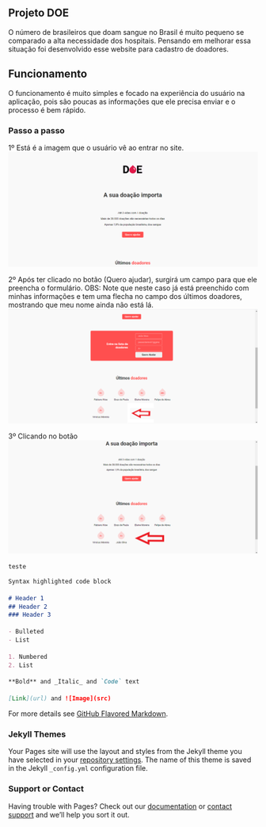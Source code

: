 ## Projeto DOE

O número de brasileiros que doam sangue no Brasil é muito pequeno se comparado a alta necessidade dos hospitais.
Pensando em melhorar essa situação foi desenvolvido esse website para cadastro de doadores. 

## Funcionamento

O funcionamento é muito simples e focado na experiência do usuário na aplicação, pois são poucas as informações que ele precisa enviar e o processo é bem rápido.

### Passo a passo
1º Está é a imagem que o usuário vê ao entrar no site.
![image](https://github.com/JVictor07/Project-DOE/blob/master/FtSiteDOE1.png)

2º Após ter clicado no botão (Quero ajudar), surgirá um campo para que ele preencha o formulário.
OBS: Note que neste caso já está preenchido com minhas informações e tem uma flecha no campo dos últimos doadores, mostrando que meu nome ainda não está lá.
![image](https://github.com/JVictor07/Project-DOE/blob/master/FtSiteDOE2.png)

3º Clicando no botão 
![image](https://github.com/JVictor07/Project-DOE/blob/master/FtSiteDOE3.png) 
```
teste

```

```markdown
Syntax highlighted code block

# Header 1
## Header 2
### Header 3

- Bulleted
- List

1. Numbered
2. List

**Bold** and _Italic_ and `Code` text

[Link](url) and ![Image](src)
```

For more details see [GitHub Flavored Markdown](https://guides.github.com/features/mastering-markdown/).

### Jekyll Themes

Your Pages site will use the layout and styles from the Jekyll theme you have selected in your [repository settings](https://github.com/JVictor07/Project-DOE/settings). The name of this theme is saved in the Jekyll `_config.yml` configuration file.

### Support or Contact

Having trouble with Pages? Check out our [documentation](https://help.github.com/categories/github-pages-basics/) or [contact support](https://github.com/contact) and we’ll help you sort it out.
